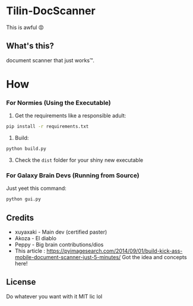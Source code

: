 # Tilin-DocScanner

This is awful :rage:

## What's this?

document scanner that just works™.

# How

### For Normies (Using the Executable)

1. Get the requirements like a responsible adult:

```bash
pip install -r requirements.txt
```

1. Build:

```bash
python build.py
```

3. Check the `dist` folder for your shiny new executable

### For Galaxy Brain Devs (Running from Source)

Just yeet this command:

```bash
python gui.py
```

## Credits

- xuyaxaki - Main dev (certified paster)
- Akoza - El diablo
- Peppy - Big brain contributions/dios
- This article : https://pyimagesearch.com/2014/09/01/build-kick-ass-mobile-document-scanner-just-5-minutes/ Got the idea and concepts here!

## License

Do whatever you want with it
MIT lic lol
